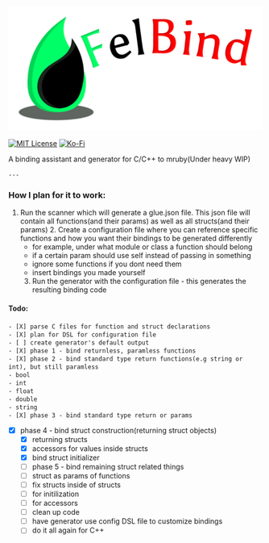 ![FelBind](https://github.com/realtradam/FelBind/blob/master/logos/felbind-logo-text.png?raw=true)

[![MIT License](https://img.shields.io/github/license/realtradam/felbind?style=flat)](https://github.com/realtradam/FelBind/blob/master/LICENSE)
[![Ko-Fi](https://img.shields.io/static/v1?message=Buy%20me%20a%20coffee&logo=kofi&labelColor=ff5e5b&color=434B57&logoColor=white&label=%20)](https://ko-fi.com/tradam)


A binding assistant and generator for C/C++ to mruby(Under heavy WIP)

	---

### How I plan for it to work:

1. Run the scanner which will generate a glue.json file. This json file will contain all functions(and their params) as well as all structs(and their params)
	2. Create a configuration file where you can reference specific functions and how you want their bindings to be generated differently
	- for example, under what module or class a function should belong
	- if a certain param should use self instead of passing in something
	- ignore some functions if you dont need them
	- insert bindings you made yourself
	3. Run the generator with the configuration file - this generates the resulting binding code

#### Todo:

	- [X] parse C files for function and struct declarations
	- [X] plan for DSL for configuration file
	- [ ] create generator's default output
	- [X] phase 1 - bind returnless, paramless functions
	- [X] phase 2 - bind standard type return functions(e.g string or int), but still paramless
	- bool
	- int
	- float
	- double
	- string
	- [X] phase 3 - bind standard type return or params
- [X] phase 4 - bind struct construction(returning struct objects)
	- [X] returning structs
	- [X] accessors for values inside structs
	- [X] bind struct initializer
	- [ ] phase 5 - bind remaining struct related things
	- [ ] struct as params of functions
	- [ ] fix structs inside of structs
	- [ ] for initilization
	- [ ] for accessors
	- [ ] clean up code
	- [ ] have generator use config DSL file to customize bindings
	- [ ] do it all again for C++
